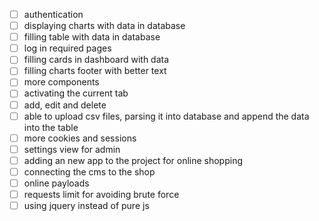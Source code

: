 - [ ] authentication
- [ ] displaying charts with data in database
- [ ] filling table with data in database
- [ ] log in required pages
- [ ] filling cards in dashboard with data
- [ ] filling charts footer with better text
- [ ] more components
- [ ] activating the current tab
- [ ] add, edit and delete
- [ ] able to upload csv files, parsing it into database and append the data into the table
- [ ] more cookies and sessions
- [ ] settings view for admin
- [ ] adding an new app to the project for online shopping
- [ ] connecting the cms to the shop
- [ ] online payloads
- [ ] requests limit for avoiding brute force
- [ ] using jquery instead of pure js